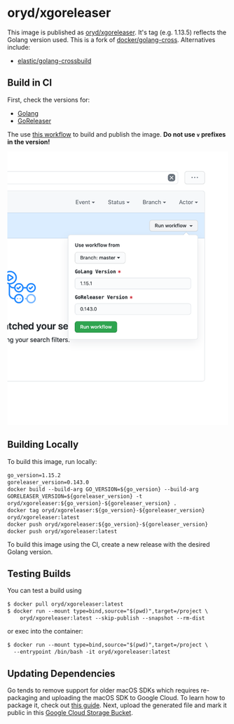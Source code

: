 # oryd/xgoreleaser

This image is published as
[oryd/xgoreleaser](https://hub.docker.com/repository/docker/oryd/xgoreleaser).
It's tag (e.g. 1.13.5) reflects the Golang version used. This is a fork of
[docker/golang-cross](https://github.com/docker/golang-cross). Alternatives
include:

- [elastic/golang-crossbuild](https://github.com/elastic/golang-crossbuild)

## Build in CI

First, check the versions for:

- [Golang](https://golang.org/dl/)
- [GoReleaser](https://github.com/goreleaser/goreleaser/releases)

The use
[this workflow](https://github.com/ory/xgoreleaser/actions?query=workflow%3ADocker)
to build and publish the image. **Do not use `v` prefixes in the version!**

![Workflow parameters](.github/workflow.png)

## Building Locally

To build this image, run locally:

```shell script
go_version=1.15.2
goreleaser_version=0.143.0
docker build --build-arg GO_VERSION=${go_version} --build-arg GORELEASER_VERSION=${goreleaser_version} -t oryd/xgoreleaser:${go_version}-${goreleaser_version} .
docker tag oryd/xgoreleaser:${go_version}-${goreleaser_version} oryd/xgoreleaser:latest
docker push oryd/xgoreleaser:${go_version}-${goreleaser_version}
docker push oryd/xgoreleaser:latest
```

To build this image using the CI, create a new release with the desired Golang
version.

## Testing Builds

You can test a build using

```shell script
$ docker pull oryd/xgoreleaser:latest
$ docker run --mount type=bind,source="$(pwd)",target=/project \
    oryd/xgoreleaser:latest --skip-publish --snapshot --rm-dist
```

or exec into the container:

```shell script
$ docker run --mount type=bind,source="$(pwd)",target=/project \
  --entrypoint /bin/bash -it oryd/xgoreleaser:latest
```

## Updating Dependencies

Go tends to remove support for older macOS SDKs which requires re-packaging and
uploading the macOS SDK to Google Cloud. To learn how to package it, check out
[this guide](https://github.com/tpoechtrager/osxcross#packaging-the-sdk). Next,
upload the generated file and mark it public in this
[Google Cloud Storage Bucket](https://console.cloud.google.com/storage/browser/ory.sh/build-assets?project=ory-web).
